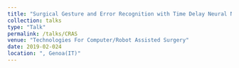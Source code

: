```yaml
---
title: "Surgical Gesture and Error Recognition with Time Delay Neural Network on Kinematic Data"
collection: talks
type: "Talk"
permalink: /talks/CRAS
venue: "Technologies For Computer/Robot Assisted Surgery"
date: 2019-02-024
location: ", Genoa(IT)"
---
```


